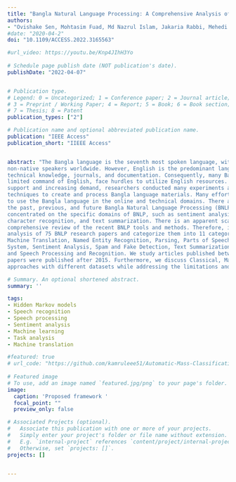 ```yaml
---
title: "Bangla Natural Language Processing: A Comprehensive Analysis of Classical, Machine Learning, and Deep Learning Based Methods"
authors:
- "Ovishake Sen, Mohtasim Fuad, Md Nazrul Islam, Jakaria Rabbi, Mehedi Masud, Md Kamrul Hasan, Md Abdul Awal, Awal Ahmed Fime, Md Tahmid Hasan Fuad, Delowar Sikder, Md Akil Raihan Iftee"
#date: "2020-04-2"
doi: "10.1109/ACCESS.2022.3165563"

#url_video: https://youtu.be/Knp4JIhH3Yo
  
# Schedule page publish date (NOT publication's date).
publishDate: "2022-04-07"


# Publication type.
# Legend: 0 = Uncategorized; 1 = Conference paper; 2 = Journal article;
# 3 = Preprint / Working Paper; 4 = Report; 5 = Book; 6 = Book section;
# 7 = Thesis; 8 = Patent
publication_types: ["2"]

# Publication name and optional abbreviated publication name.
publication: "IEEE Access"
publication_short: "IIEEE Access"


abstract: "The Bangla language is the seventh most spoken language, with 265 million native and
non-native speakers worldwide. However, English is the predominant language for online resources and
technical knowledge, journals, and documentation. Consequently, many Bangla-speaking people, who have
limited command of English, face hurdles to utilize English resources. To bridge the gap between limited
support and increasing demand, researchers conducted many experiments and developed valuable tools and
techniques to create and process Bangla language materials. Many efforts are also ongoing to make it easy
to use the Bangla language in the online and technical domains. There are some review papers to understand
the past, previous, and future Bangla Natural Language Processing (BNLP) trends. The studies are mainly
concentrated on the specific domains of BNLP, such as sentiment analysis, speech recognition, optical
character recognition, and text summarization. There is an apparent scarcity of resources that contain a
comprehensive review of the recent BNLP tools and methods. Therefore, in this paper, we present a thorough
analysis of 75 BNLP research papers and categorize them into 11 categories, namely Information Extraction,
Machine Translation, Named Entity Recognition, Parsing, Parts of Speech Tagging, Question Answering
System, Sentiment Analysis, Spam and Fake Detection, Text Summarization, Word Sense Disambiguation,
and Speech Processing and Recognition. We study articles published between 1999 to 2021, and 50% of the
papers were published after 2015. Furthermore, we discuss Classical, Machine Learning and Deep Learning
approaches with different datasets while addressing the limitations and current and future trends of the BNLP."

# Summary. An optional shortened abstract.
summary: ''

tags:
- Hidden Markov models
- Speech recognition
- Speech processing
- Sentiment analysis
- Machine learning
- Task analysis
- Machine translation

#featured: true
# url_code: "https://github.com/kamruleee51/Automatic-Mass-Classification-in-Breast"
  
# Featured image
# To use, add an image named `featured.jpg/png` to your page's folder.
image:
  caption: 'Proposed framework '
  focal_point: ""
  preview_only: false

# Associated Projects (optional).
#   Associate this publication with one or more of your projects.
#   Simply enter your project's folder or file name without extension.
#   E.g. `internal-project` references `content/project/internal-project/index.md`.
#   Otherwise, set `projects: []`.
projects: []


---
```

